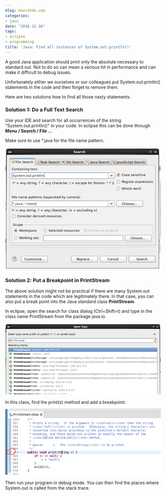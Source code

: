 ```yaml
---
blog: maxrohde.com
categories:
- java
date: "2016-12-16"
tags:
- eclipse
- programming
title: 'Java: Find all instances of System.out.println()'
---
```


A good Java application should print only the absolute necessary to standard out. Not to do so can mean a serious hit in performance and can make it difficult to debug issues.

Unfortunately either we ourselves or our colleagues put System.out.println() statements in the code and then forget to remove them.

Here are two solutions how to find all those nasty statements.

### Solution 1: Do a Full Text Search

Use your IDE and search for all occurrences of the string "System.out.println()" in your code. In eclipse this can be done through **Menu / Search / File ...**

Make sure to use \*.java for the file name pattern.

![search](images/search.png)

### Solution 2: Put a Breakpoint in PrintStream

The above solution might not be practical if there are many System.out statements in the code which are legitimately there. In that case, you can also put a break point into the Java standard class **PrintStream**.

In eclipse, open the search for class dialog (Ctrl+Shift+t) and type in the class name PrintStream from the package java.io.

![printstream.PNG](images/printstream.png)

In this class, find the print(x) method and add a breakpoint:

![breakpoint](images/breakpoint.png)

Then run your program in debug mode. You can then find the places where System.out is called from the stack trace.

